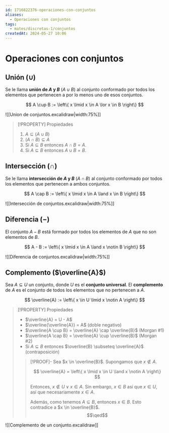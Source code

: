 ```yaml
---
id: 1716822376-operaciones-con-conjuntos
aliases:
  - Operaciones con conjuntos
tags:
  - mates/discretas-1/conjuntos
createdAt: 2024-05-27 10:06
---
```


# Operaciones con conjuntos

## Unión ($\cup$)

Se le llama **unión de $A$ y $B$** ($A \cup B$) al conjunto conformado por todos los elementos que pertenecen a por lo menos uno de esos conjuntos.

$$
A \cup B := \left\{ x \lmid x \in A \lor x \in B \right\}
$$

![[Union de conjuntos.excalidraw|width:75%]]

> [!PROPERTY] Propiedades
> 1. $A \subseteq (A \cup B)$
> 2. $(A \cap B) \subseteq A$
> 3. Si $A \subseteq B$ entonces $A \cap B = A$.
> 4. Si $A \subseteq B$ entonces $A \cup B = B$.

## Intersección ($\cap$)

Se le llama **intersección de $A$ y $B$** ($A \cap B$) al conjunto conformado por todos los elementos que pertenecen a ambos conjuntos.

$$
A \cap B := \left\{ x \lmid x \in A \land x \in B \right\}
$$

![[Intersección de conjuntos.excalidraw|width:75%]]

## Diferencia ($-$)

El conjunto $A - B$ está formado por todos los elementos de $A$ que no son elementos de $B$.

$$
A - B := \left\{ x \lmid x \in A \land x \notin B \right\}
$$

![[Diferencia de conjuntos.excalidraw|width:75%]]

## Complemento ($\overline{A}$)

Sea $A \subseteq U$ un conjunto, donde $U$ es el **conjunto universal**. El **complemento** de $A$ es el conjunto de todos los elementos que no pertenecen a $A$.

$$
\overline{A} := \left\{ x \in U \lmid x \notin A \right\}
$$

> [!PROPERTY] Propiedades
> - $\overline{A} = U - A$
> - $\overline{\overline{A}} = A$ (doble negativo)
> - $\overline{A \cup B} = \overline{A} \cap \overline{B}$ (Morgan #1)
> - $\overline{A \cap B} = \overline{A} \cup \overline{B}$ (Morgan #2)
> - Si $A \subseteq B$ entonces $\overline{B} \subseteq \overline{A}$ (contraposición)
> 
> > [!PROOF]-
> > Sea $x \in \overline{B}$. Supongamos que $x \notin A$.
> > 
> > $$
> > \overline{A} = \left\{ x \lmid x \in U \land x \notin A \right\}
> > $$
> > 
> > Entonces, $x \notin U \lor x \in A$. Sin embargo, $x \in B$ así que $x \in U$, así que necesariamente $x \in A$.
> > 
> > Además, como tenemos $A \subseteq B$, entonces $x \in B$. Esto contradice a $x \in \overline{B}$.
> > $$\qed$$

![[Complemento de un conjunto.excalidraw]]
